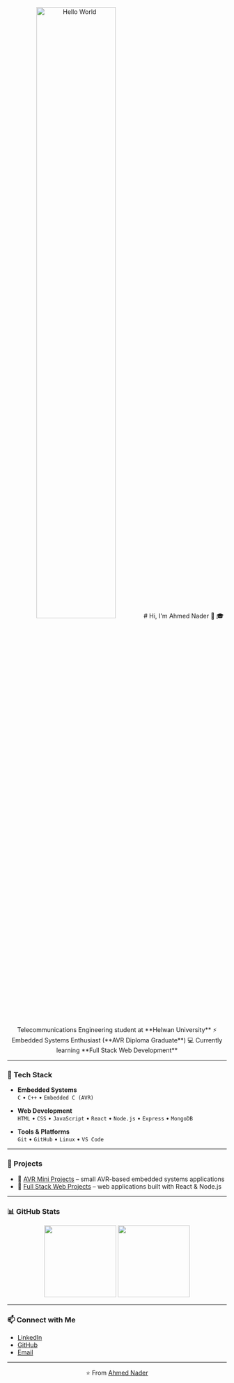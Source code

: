 <div align="center">

<img src="https://github.com/ahmednader/ahmednader/blob/main/assets/hello.gif" width="60%" alt="Hello World"/>
# Hi, I'm Ahmed Nader 👋
🎓 Telecommunications Engineering student at **Helwan University**  
⚡ Embedded Systems Enthusiast (**AVR Diploma Graduate**)  
💻 Currently learning **Full Stack Web Development**

</div>

---

### 🚀 Tech Stack

- **Embedded Systems**  
  `C` • `C++` • `Embedded C (AVR)`  

- **Web Development**  
  `HTML` • `CSS` • `JavaScript` • `React` • `Node.js` • `Express` • `MongoDB`  

- **Tools & Platforms**  
  `Git` • `GitHub` • `Linux` • `VS Code`  

---

### 📌 Projects

- 🔹 [AVR Mini Projects](https://github.com/ahmednader/avr-projects) – small AVR-based embedded systems applications  
- 🔹 [Full Stack Web Projects](https://github.com/ahmednader/web-projects) – web applications built with React & Node.js  

---

### 📊 GitHub Stats

<div align="center">
  <img src="https://github-readme-stats.vercel.app/api?username=ahmednader&show_icons=true&theme=radical" height="165"/>
  <img src="https://github-readme-stats.vercel.app/api/top-langs/?username=ahmednader&layout=compact&theme=radical" height="165"/>
</div>

---

### 📫 Connect with Me

- [LinkedIn](https://www.linkedin.com/in/your-linkedin)  
- [GitHub](https://github.com/ahmednader)  
- [Email](mailto:your-email@gmail.com)  

---

<div align="center">

⭐️ From [Ahmed Nader](https://github.com/ahmednader)

</div>
